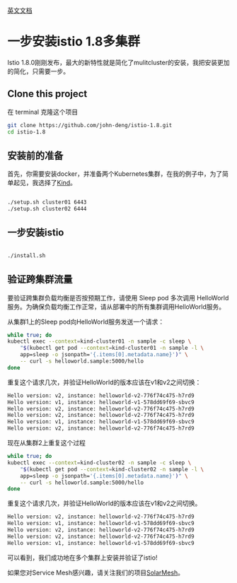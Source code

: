 [英文文档](../README.md)

# 一步安装istio 1.8多集群

Istio 1.8.0刚刚发布，最大的新特性就是简化了mulitcluster的安装，我把安装更加的简化，只需要一步。

## Clone this project

在 terminal 克隆这个项目

```bash
git clone https://github.com/john-deng/istio-1.8.git
cd istio-1.8
```

## 安装前的准备

首先，你需要安装docker，并准备两个Kubernetes集群，在我的例子中，为了简单起见，我选择了[Kind](https://kind.sigs.k8s.io/)。

```bash

./setup.sh cluster01 6443
./setup.sh cluster02 6444

```

## 一步安装istio

```bash

./install.sh

```

## 验证跨集群流量

要验证跨集群负载均衡是否按预期工作，请使用 Sleep pod 多次调用 HelloWorld 服务。为确保负载均衡工作正常，请从部署中的所有集群调用HelloWorld服务。

从集群1上的Sleep pod向HelloWorld服务发送一个请求：

```bash
while true; do
kubectl exec --context=kind-cluster01 -n sample -c sleep \
    "$(kubectl get pod --context=kind-cluster01 -n sample -l \
    app=sleep -o jsonpath='{.items[0].metadata.name}')" \
    -- curl -s helloworld.sample:5000/hello
done
```

重复这个请求几次，并验证HelloWorld的版本应该在v1和v2之间切换：

```bash
Hello version: v2, instance: helloworld-v2-776f74c475-h7rd9
Hello version: v1, instance: helloworld-v1-578dd69f69-sbvc9
Hello version: v2, instance: helloworld-v2-776f74c475-h7rd9
Hello version: v2, instance: helloworld-v2-776f74c475-h7rd9
Hello version: v1, instance: helloworld-v1-578dd69f69-sbvc9
Hello version: v2, instance: helloworld-v2-776f74c475-h7rd9
```

现在从集群2上重复这个过程

```bash
while true; do
kubectl exec --context=kind-cluster02 -n sample -c sleep \
    "$(kubectl get pod --context=kind-cluster02 -n sample -l \
    app=sleep -o jsonpath='{.items[0].metadata.name}')" \
    -- curl -s helloworld.sample:5000/hello
done

```

重复这个请求几次，并验证HelloWorld的版本应该在v1和v2之间切换。

```bash
Hello version: v2, instance: helloworld-v2-776f74c475-h7rd9
Hello version: v1, instance: helloworld-v1-578dd69f69-sbvc9
Hello version: v2, instance: helloworld-v2-776f74c475-h7rd9
Hello version: v2, instance: helloworld-v2-776f74c475-h7rd9
Hello version: v1, instance: helloworld-v1-578dd69f69-sbvc9
```

可以看到，我们成功地在多个集群上安装并验证了istio!

如果您对Service Mesh感兴趣，请关注我们的项目[SolarMesh](http://solarmesh.cn)。
